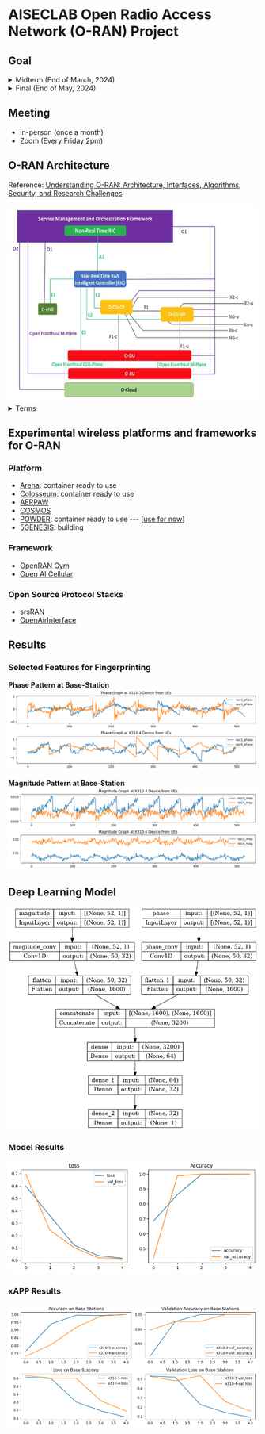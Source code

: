 # AISECLAB Open Radio Access Network (O-RAN) Project
## Goal 
<details><summary>Midterm (End of March, 2024)</summary>
<p>
  Goal: Complete a simple whole Federated Learning Process
</p>
</details>
<details><summary>Final (End of May, 2024)</summary>
<p>
  1. data flow<br>
  2. realistic problem (thinking)
</p>
</details>

## Meeting
- in-person (once a month)
- Zoom (Every Friday 2pm)
  
## O-RAN Architecture
Reference: [Understanding O-RAN: Architecture, Interfaces, Algorithms, Security, and Research Challenges](https://arxiv.org/pdf/2202.01032.pdf)

<img src="https://github.com/XueShannon/AISECLAB_O-RAN/blob/main/Architecture/O-RAN.jpg" height="400" width="550" >

<details>
<summary>Terms</summary>
  
* **A1**: Interface between non-RT RIC and Near-RT RIC to enable policy-driven guidance of Near-RT RIC applications/functions, and support AI/ML workflow.
* **Near-Real-Time RAN Intelligent Controller**: An O-RAN Network Function (NF) that enables near-real-time control and optimization of RAN elements and resources via fine-grained data collection and actions over E2 interface. It may include AI/ML (Artificial Intelligence / Machine Learning) workflow including model training, inference and updates. 
* **Non-Real-Time RAN Intelligent Controller**: A functionality within SMO that drives the content carried across the A1 interface.  It is comprised of the Non-RT RIC Framework and the Non-RT RIC Applications (rApps) whose services are defined below. 
* **Non-RT RIC Applications (rApps)**: Modular applications that leverage the functionality exposed via the Non-RT RIC Framework’s R1 interface to provide added value services relative to RAN operation, such as driving the A1 interface, recommending values and actions that may be subsequently applied over the O1/O2 interface and generating “enrichment information” for the use of other rApps.  The rApp functionality within the Non-RT RIC enables non-real-time control and optimization of RAN elements and resources and policy-based guidance to the applications/features in Near-RT RIC.  
* **O2**: Interface between SMO framework as specified in Clause 5.3.1 and the O-Cloud for supporting O-RAN virtual network functions. 
* **R1 Interface**: Interface between rApps and Non-RT RIC Framework via which R1 Services can be produced and consumed. 
* **SMO**: A Service Management and Orchestration framework.
* **xApp**: An application designed to run on the Near-RT RIC. Such an application is likely to consist of one or more microservices and at the point of on-boarding will identify which data it consumes and which data it provides. The application is independent of the Near-RT RIC and may be provided by any third party. The E2 enables a direct association between the xApp and the RAN functionality.
* **Y1**: An interface over which RAN analytics services are exposed by the Near-RT RIC to be consumed by Y1 consumers.

</details>

## Experimental wireless platforms and frameworks for O-RAN
### Platform
- [Arena](https://ece.northeastern.edu/wineslab/arena.php): container ready to use
- [Colosseum](https://www.northeastern.edu/colosseum/): container ready to use
- [AERPAW](https://aerpaw.org)
- [COSMOS](https://www.cosmos-lab.org)
- [POWDER](https://powderwireless.net): container ready to use --- [[use for now](https://github.com/XueShannon/AISECLAB_O-RAN/tree/main/POWDER)]
- [5GENESIS](https://5genesis.eu): building
### Framework
- [OpenRAN Gym](https://openrangym.com/other/publications)
- [Open AI Cellular](https://www.openaicellular.org)

### Open Source Protocol Stacks
- [srsRAN](https://www.srslte.com/srsran-project-update)
- [OpenAirInterface](https://openairinterface.org/news/o-ran-alliance-and-openairinterface-software-alliance-expand-cooperation-on-developing-open-software-for-the-ran/)

## Results

### Selected Features for Fingerprinting

**Phase Pattern at Base-Station**
<img src='POWDER\Profile-Screens\Phase_compare.png'>

**Magnitude Pattern at Base-Station**
<img src='POWDER\Profile-Screens\mag_compare.png'>

## Deep Learning Model
<img src='POWDER\Profile-Screens\DLModel.png'>

### Model Results
<img src='POWDER\fl-xApp\outputs\single_node.png'>

### xAPP Results
<img src='POWDER\fl-xApp\outputs\training_metric.png'>

